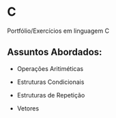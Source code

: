 # C
Portfólio/Exercícios em linguagem C

## Assuntos Abordados:
- Operações Aritiméticas

- Estruturas Condicionais

- Estruturas de Repetição

- Vetores
